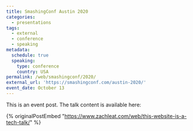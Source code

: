 ```yaml
---
title: SmashingConf Austin 2020
categories:
  - presentations
tags:
  - external
  - conference
  - speaking
metadata:
  schedule: true
  speaking:
    type: conference
    country: USA
permalink: /web/smashingconf/2020/
external_url: 'https://smashingconf.com/austin-2020/'
event_date: October 13
---
```

This is an event post. The talk content is available here:

{% originalPostEmbed "https://www.zachleat.com/web/this-website-is-a-tech-talk/" %}